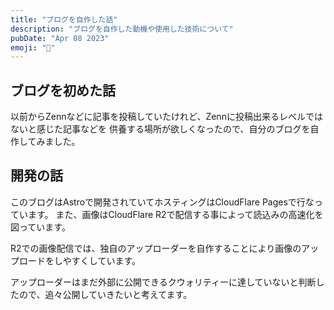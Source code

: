 ```yaml
---
title: "ブログを自作した話"
description: "ブログを自作した動機や使用した技術について"
pubDate: "Apr 08 2023"
emoji: "🦊"
---
```


## ブログを初めた話

以前からZennなどに記事を投稿していたけれど、Zennに投稿出来るレベルではないと感じた記事などを
供養する場所が欲しくなったので、自分のブログを自作してみました。


## 開発の話

このブログはAstroで開発されていてホスティングはCloudFlare Pagesで行なっています。
また、画像はCloudFlare R2で配信する事によって読込みの高速化を図っています。

R2での画像配信では、独自のアップローダーを自作することにより画像のアップロードをしやすくしています。

アップローダーはまだ外部に公開できるクウォリティーに達していないと判断したので、追々公開していきたいと考えてます。
